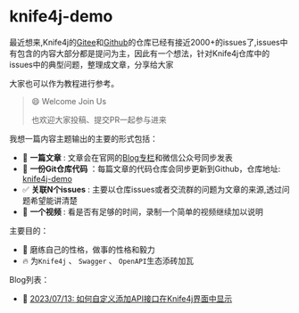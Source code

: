 # knife4j-demo


最近想来,Knife4j的[Gitee](https://gitee.com/xiaoym/knife4j)和[Github](https://github.com/xiaoymin/knife4j)的仓库已经有接近2000+的issues了,issues中有包含的内容大部分都是提问为主，因此有一个想法，针对Knife4j仓库中的issues中的典型问题，整理成文章，分享给大家

大家也可以作为教程进行参考。

>😄 Welcome Join Us
>
>也欢迎大家投稿、提交PR一起参与进来

我想一篇内容主题输出的主要的形式包括：

- 📝 **一篇文章** : 文章会在官网的[Blog专栏](https://doc.xiaominfo.com/docs/blog)和微信公众号同步发表
- 🌱 **一份Git仓库代码** ：每篇文章的代码仓库会同步更新到Github，仓库地址: [knife4j-demo](https://github.com/xiaoymin/knife4j-demo)
- ✅ **关联N个issues** : 主要以仓库issues或者交流群的问题为文章的来源,透过问题希望能讲清楚
- 🎥 **一个视频** : 看是否有足够的时间，录制一个简单的视频继续加以说明

主要目的：
- 💪 磨练自己的性格，做事的性格和毅力
- 🔥 为`Knife4j` 、 `Swagger` 、 `OpenAPI`生态添砖加瓦


Blog列表：

- 📝 [2023/07/13: 如何自定义添加API接口在Knife4j界面中显示](blog/customer-add-api)

